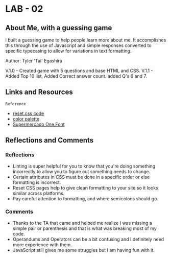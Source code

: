 
# LAB - 02

## About Me, with a guessing game

I built a guessing game to help people learn more about me. It accomplishes this through the use of Javascript and simple responses converted to specific typecasing to allow for variations in text formatting.

Author: Tyler 'Tai' Egashira

V.1.0 - Created game with 5 questions and base HTML and CSS.
V.1.1 - Added Top 10 list, Added Correct answer count. added Q's 6 and 7.

## Links and Resources

    Reference

- [reset.css code](http://meyerweb.com/eric/tools/css/reset/)
- [color palette](https://coolors.co/palette/fbf8cc-fde4cf-ffcfd2-f1c0e8-cfbaf0-a3c4f3-90dbf4-8eecf5-98f5e1-b9fbc0)
- [Supermercado One Font](https://fonts.google.com/specimen/Supermercado+One#standard-styles)

## Reflections and Comments

### Reflections

- Linting is super helpful for you to know that you're doing something incorrectly to allow you to figure out something needs to change.
- Certain attributes in CSS must be done in a specific order or else formatting is incorrect.
- Reset CSS pages help to give clean formatting to your site so it looks similar across platforms.
- Pay careful attention to formatting, and where semicolons should go.

### Comments

- Thanks to the TA that came and helped me realize I was missing a simple pair or parenthesis and that is what was breaking most of my code.
- Operandums and Operators can be a bit confusing and I definitely need more experience with them.
- JavaScript still gives me some struggles but I am having fun with it.
